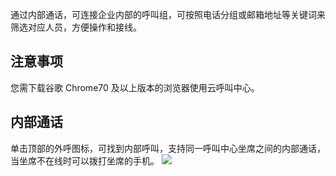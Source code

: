 通过内部通话，可连接企业内部的呼叫组，可按照电话分组或邮箱地址等关键词来筛选对应人员，方便操作和接线。
## 注意事项
您需下载谷歌 Chrome70 及以上版本的浏览器使用云呼叫中心。

## 	内部通话
单击顶部的外呼图标，可找到内部呼叫，支持同一呼叫中心坐席之间的内部通话，当坐席不在线时可以拨打坐席的手机。
![](https://main.qcloudimg.com/raw/cc39a94baf591d47a5d5262a0c02aa34.png)
